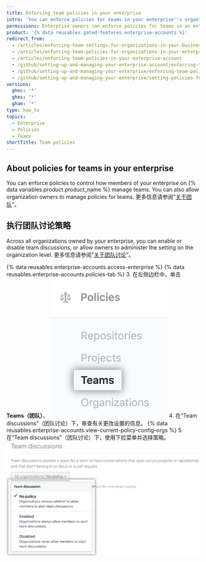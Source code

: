 ```yaml
---
title: Enforcing team policies in your enterprise
intro: 'You can enforce policies for teams in your enterprise''s organizations, or allow policies to be set in each organization.'
permissions: Enterprise owners can enforce policies for teams in an enterprise.
product: '{% data reusables.gated-features.enterprise-accounts %}'
redirect_from:
  - /articles/enforcing-team-settings-for-organizations-in-your-business-account/
  - /articles/enforcing-team-policies-for-organizations-in-your-enterprise-account/
  - /articles/enforcing-team-policies-in-your-enterprise-account
  - /github/setting-up-and-managing-your-enterprise-account/enforcing-team-policies-in-your-enterprise-account
  - /github/setting-up-and-managing-your-enterprise/enforcing-team-policies-in-your-enterprise-account
  - /github/setting-up-and-managing-your-enterprise/setting-policies-for-organizations-in-your-enterprise-account/enforcing-team-policies-in-your-enterprise-account
versions:
  ghec: '*'
  ghes: '*'
  ghae: '*'
type: how_to
topics:
  - Enterprise
  - Policies
  - Teams
shortTitle: Team policies
---
```


## About policies for teams in your enterprise

You can enforce policies to control how members of your enterprise on {% data variables.product.product_name %} manage teams. You can also allow organization owners to manage policies for teams. 更多信息请参阅“[关于团队](/organizations/organizing-members-into-teams/about-teams)”。

## 执行团队讨论策略

Across all organizations owned by your enterprise, you can enable or disable team discussions, or allow owners to administer the setting on the organization level. 更多信息请参阅“[关于团队讨论](/organizations/collaborating-with-your-team/about-team-discussions/)”。

{% data reusables.enterprise-accounts.access-enterprise %}
{% data reusables.enterprise-accounts.policies-tab %}
3. 在左侧边栏中，单击 **Teams（团队）**。 ![Teams tab in the enterprise sidebar](/assets/images/help/business-accounts/settings-teams-tab.png)
4. 在“Team discussions”（团队讨论）下，审查有关更改设置的信息。 {% data reusables.enterprise-accounts.view-current-policy-config-orgs %}
5. 在“Team discussions”（团队讨论）下，使用下拉菜单并选择策略。 ![带有团队讨论策略按钮的下拉菜单](/assets/images/help/business-accounts/team-discussion-policy-drop-down.png)
